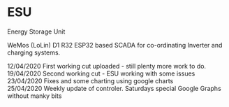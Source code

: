 # ESU
Energy Storage Unit

WeMos (LoLin) D1 R32 ESP32 based SCADA for co-ordinating Inverter and charging systems. 

12/04/2020  First working cut uploaded - still plenty more work to do.<br>
19/04/2020  Second working cut - ESU working with some issues<br>
23/04/2020  Fixes and some charting using google charts<br>
25/04/2020  Weekly update of controler. Saturdays special Google Graphs without manky bits<br>
